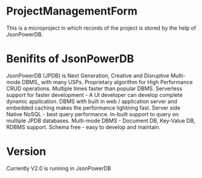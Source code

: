 # ProjectManagementForm
This is a microproject in which records of the project is stored by the help of JsonPowerDB.

# Benifits of JsonPowerDB
   JsonPowerDB (JPDB) is Next Generation, Creative and Disruptive Multi-mode DBMS_ with many USPs.
         Proprietary algorithm for High Performance CRUD operations. Multiple times faster than popular DBMS.
         Serverless support for faster development - A UI developer can develop complete dynamic application.
         DBMS with built in web / application server and embedded caching makes the performance lightning fast.
         Server side Native NoSQL - best query performance.
         In-built support to query on multiple JPDB databases.
         Multi-mode DBMS - Document DB, Key-Value DB, RDBMS support.
         Schema free - easy to develop and maintain.
         
 # Version
   Currently V2.0 is running in JsonPowerDB
   


